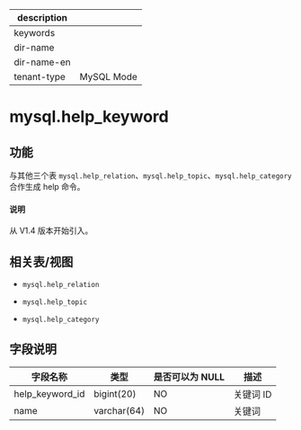 |description||
|---|---|
|keywords||
|dir-name||
|dir-name-en||
|tenant-type|MySQL Mode|

# mysql.help_keyword

## **功能**

与其他三个表 `mysql.help_relation`、`mysql.help_topic`、`mysql.help_category` 合作生成 help 命令。

<main id="notice" type='explain'>
  <h4>说明</h4>
  <p>从 V1.4 版本开始引入。</p>
</main>

## **相关表/视图**

* `mysql.help_relation`

* `mysql.help_topic`

* `mysql.help_category`

## **字段说明**

|    **字段名称**     |   **类型**    | **是否可以为 NULL** | **描述** |
|-----------------|-------------|----------------|--------|
| help_keyword_id | bigint(20)  | NO             | 关键词 ID |
| name            | varchar(64) | NO             | 关键词    |

